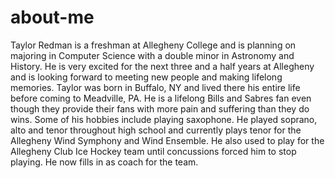 # about-me
Taylor Redman is a freshman at Allegheny College and is planning on majoring in Computer Science with a double minor in Astronomy and History. He is very excited for the next three and a half years at Allegheny and is looking forward to meeting new people and making lifelong memories.
Taylor was born in Buffalo, NY and lived there his entire life before coming to Meadville, PA. He is a lifelong Bills and Sabres fan even though they provide their fans with more pain and suffering than they do wins. Some of his hobbies include playing saxophone. He played soprano, alto and tenor throughout high school and currently plays tenor for the Allegheny Wind Symphony and Wind Ensemble. He also used to play for the Allegheny Club Ice Hockey team until concussions forced him to stop playing. He now fills in as coach for the team. 
